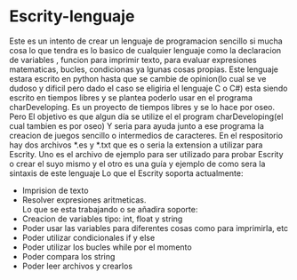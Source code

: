 # Escrity-lenguaje
Este es un intento de crear un lenguaje de programacion sencillo si mucha cosa lo que tendra es  lo basico de cualquier lenguaje como la declaracion de variables , funcion para imprimir texto, para evaluar expresiones matematicas, bucles, condicionas ya lgunas cosas propias. Este lenguaje estara escrito en python hasta que se cambie de opinion(lo cual se ve dudoso y dificil pero dado el caso se eligiria el lenguaje C o C#) esta siendo escrito en tiempos libres y se plantea poderlo usar en el programa charDeveloping. Es un proyecto de tiempos libres y se lo hace por oseo. Pero 
El objetivo es que algun día se utilize el el program charDeveloping(el cual tambien es por oseo)
Y seria para ayuda junto a ese programa la creacion de juegos sencillo o intermedios de caracteres.
En el respositorio hay dos archivos *.es y *.txt que es o seria la extension a utilizar para Escrity.
Uno es el archivo de ejemplo para ser utilizado para probar Escrity o crear el suyo mismo y
el otro es una guía y ejemplo de como sera la sintaxis de este lenguaje
Lo que el Escrity soporta actualmente:
* Imprision de texto
* Resolver expresiones aritmeticas.            
Lo que se esta trabajando o se añadira soporte:
* Creacion de variables tipo: int, float y string
* Poder usar las variables para diferentes cosas como para imprimirla, etc
* Poder utilizar condicionales if y else
* Poder utilizar los bucles while por el momento
* Poder compara los string
* Poder leer archivos y crearlos
